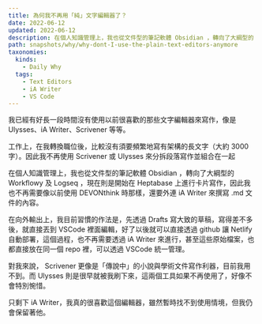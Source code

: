 ```yaml
---
title: 為何我不再用「純」文字編輯器了？
date: 2022-06-12
updated: 2022-06-12
description: 在個人知識管理上，我也從文件型的筆記軟體 Obsidian ，轉向了大綱型的 Workflowy 及 Logseq ，現在則是開始在 Heptabase 上進行卡片寫作，因此我也不再需要像以前使用 DEVONthink 時那樣，還要外連 iA Writer 來撰寫 .md 文件的內容。
path: snapshots/why/why-dont-I-use-the-plain-text-editors-anymore
taxonomies:
  kinds: 
    - Daily Why
  tags: 
    - Text Editors
    - iA Writer
    - VS Code
---
```


我已經有好長一段時間沒有使用以前很喜歡的那些文字編輯器來寫作，像是 Ulysses、iA Writer、Scrivener 等等。

工作上，在我轉換職位後，比較沒有須要頻繁地寫有架構的長文字（大約 3000 字）。因此我不再使用 Scrivener 或 Ulysses 來分拆段落寫作並組合在一起

在個人知識管理上，我也從文件型的筆記軟體 Obsidian ，轉向了大綱型的 Workflowy 及 Logseq ，現在則是開始在 Heptabase 上進行卡片寫作，因此我也不再需要像以前使用 DEVONthink 時那樣，還要外連 iA Writer 來撰寫 .md 文件的內容。

在向外輸出上，我目前習慣的作法是，先透過 Drafts 寫大致的草稿，寫得差不多後，就直接丟到 VSCode 裡面編輯，好了以後就可以直接透過 github 讓 Netlify 自動部署，這個過程，也不再需要透過 iA Writer 來進行，甚至這些原始檔案，也都直接放在同一個 repo 裡，可以透過 VSCode 統一管理。

對我來說， Scrivener 更像是「傳說中」的小說與學術文件寫作利器，目前我用不到。而 Ulysses 則是很早就被我刷下來，這兩個工具如果不再使用了，好像不會特別惋惜。

只剩下 iA Writer，我真的很喜歡這個編輯器，雖然暫時找不到使用情境，但我仍會保留著他。
